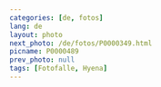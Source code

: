 ```yaml
---
categories: [de, fotos]
lang: de
layout: photo
next_photo: /de/fotos/P0000349.html
picname: P0000489
prev_photo: null
tags: [Fotofalle, Hyena]
---
```

